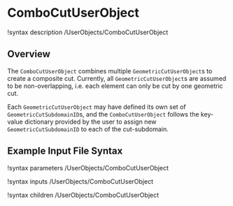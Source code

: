 # ComboCutUserObject

!syntax description /UserObjects/ComboCutUserObject

## Overview

The `ComboCutUserObject` combines multiple `GeometricCutUserObject`s to create a composite cut. Currently, all `GeometricCutUserObject`s are assumed to be non-overlapping, i.e. each element can only be cut by one geometric cut.

Each `GeometricCutUserObject` may have defined its own set of `GeometricCutSubdomainID`s, and the `ComboCutUserObject` follows the key-value dictionary provided by the user to assign new `GeometricCutSubdomainID` to each of the cut-subdomain.

## Example Input File Syntax

!syntax parameters /UserObjects/ComboCutUserObject

!syntax inputs /UserObjects/ComboCutUserObject

!syntax children /UserObjects/ComboCutUserObject
